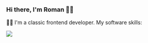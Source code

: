 ### Hi there, I'm Roman 👋🏻

👨‍💻 I'm a classic frontend developer. My software skills:
<div>
  <img src="https://img.shields.io/badge/HTML5-F16529?style=for-the-badge&logo=html5&logoColor=white" />
</div>
